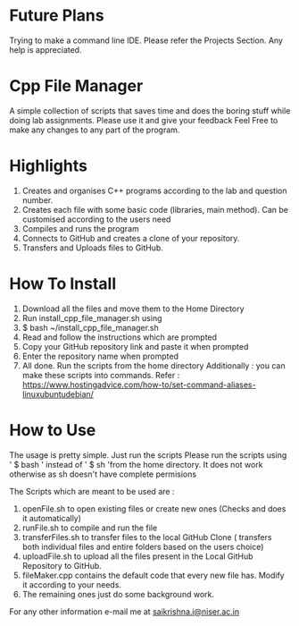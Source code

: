 # Future Plans
Trying to make a command line IDE. Please refer the Projects Section. Any help is appreciated.


# Cpp File Manager

A simple collection of scripts that saves time and does the boring stuff while doing lab assignments.
Please use it and give your feedback
Feel Free to make any changes to any part of the program.

# Highlights
1. Creates and organises C++ programs according to the lab and question number.
2. Creates each file with some basic code (libraries, main method). Can be customised according to the users need
3. Compiles and runs the program
4. Connects to GitHub and creates a clone of your repository.
5. Transfers and Uploads files to GitHub.

# How To Install
1. Download all the files and move them to the Home Directory
2. Run install_cpp_file_manager.sh using
3. $ bash ~/install_cpp_file_manager.sh
4. Read and follow the instructions which are prompted
5. Copy your GitHub repository link and paste it when prompted
6. Enter the repository name when prompted
7. All done. Run the scripts from the home directory
Additionally : you can make these scripts into commands. Refer : https://www.hostingadvice.com/how-to/set-command-aliases-linuxubuntudebian/

# How to Use
The usage is pretty simple. Just run the scripts
Please run the scripts using ' $ bash ' instead of ' $ sh 'from the home directory. It does not work otherwise as sh doesn't have complete permisions

The Scripts which are meant to be used are :
1. openFile.sh to open existing files or create new ones (Checks and does it automatically)
2. runFile.sh to compile and run the file
3. transferFiles.sh to transfer files to the local GitHub Clone ( transfers both individual files and entire folders based on the users choice)
4. uploadFile.sh to upload all the files present in the Local GitHub Repository to GitHub.
5. fileMaker.cpp contains the default code that every new file has. Modify it according to your needs.
6. The remaining ones just do some background work.

For any other information e-mail me at saikrishna.i@niser.ac.in



